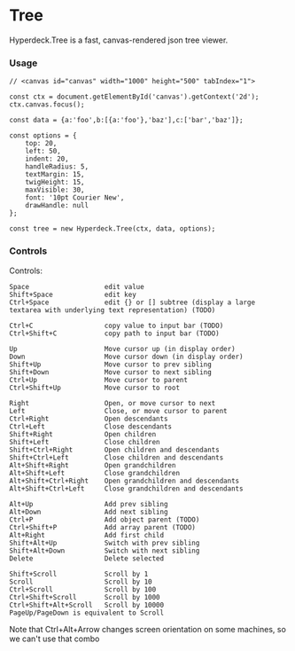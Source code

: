 
# Tree

Hyperdeck.Tree is a fast, canvas-rendered json tree viewer.

### Usage

    // <canvas id="canvas" width="1000" height="500" tabIndex="1">
    
    const ctx = document.getElementById('canvas').getContext('2d');
    ctx.canvas.focus();
    
    const data = {a:'foo',b:[{a:'foo'},'baz'],c:['bar','baz']};
    
    const options = {
        top: 20,
        left: 50,
        indent: 20,
        handleRadius: 5,
        textMargin: 15,
        twigHeight: 15,
        maxVisible: 30,
        font: '10pt Courier New',
        drawHandle: null
    };
    
    const tree = new Hyperdeck.Tree(ctx, data, options);

### Controls

Controls:

    Space                   edit value
    Shift+Space             edit key
    Ctrl+Space              edit {} or [] subtree (display a large textarea with underlying text representation) (TODO)

    Ctrl+C                  copy value to input bar (TODO)
    Ctrl+Shift+C            copy path to input bar (TODO)

    Up                      Move cursor up (in display order)
    Down                    Move cursor down (in display order)
    Shift+Up                Move cursor to prev sibling
    Shift+Down              Move cursor to next sibling
    Ctrl+Up                 Move cursor to parent
    Ctrl+Shift+Up           Move cursor to root

    Right                   Open, or move cursor to next
    Left                    Close, or move cursor to parent
    Ctrl+Right              Open descendants
    Ctrl+Left               Close descendants
    Shift+Right             Open children
    Shift+Left              Close children
    Shift+Ctrl+Right        Open children and descendants
    Shift+Ctrl+Left         Close children and descendants
    Alt+Shift+Right         Open grandchildren
    Alt+Shift+Left          Close grandchildren
    Alt+Shift+Ctrl+Right    Open grandchildren and descendants
    Alt+Shift+Ctrl+Left     Close grandchildren and descendants

    Alt+Up                  Add prev sibling
    Alt+Down                Add next sibling
    Ctrl+P                  Add object parent (TODO)
    Ctrl+Shift+P            Add array parent (TODO)
    Alt+Right               Add first child
    Shift+Alt+Up            Switch with prev sibling
    Shift+Alt+Down          Switch with next sibling
    Delete                  Delete selected

    Shift+Scroll            Scroll by 1
    Scroll                  Scroll by 10
    Ctrl+Scroll             Scroll by 100
    Ctrl+Shift+Scroll       Scroll by 1000
    Ctrl+Shift+Alt+Scroll   Scroll by 10000
    PageUp/PageDown is equivalent to Scroll

Note that Ctrl+Alt+Arrow changes screen orientation on some machines, so we can't use that combo

